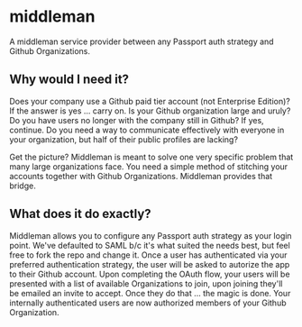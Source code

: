 # middleman
A middleman service provider between any Passport auth strategy and Github Organizations.

## Why would I need it?
Does your company use a Github paid tier account (not Enterprise Edition)? If the answer is yes ... carry on. 
Is your Github organization large and uruly? Do you have users no longer with the company still in Github? If yes, continue.
Do you need a way to communicate effectively with everyone in your organization, but half of their public profiles are lacking? 

Get the picture? Middleman is meant to solve one very specific problem that many large organizations face. You need a simple method of stitching your accounts together with Github Organizations. Middleman provides that bridge.

## What does it do exactly?
Middleman allows you to configure any Passport auth strategy as your login point. We've defaulted to SAML b/c it's what suited the needs best, but feel free to fork the repo and change it. Once a user has authenticated via your preferred authentication strategy, the user will be asked to autorize the app to their Github account. Upon completing the OAuth flow, your users will be presented with a list of available Organizations to join, upon joining they'll be emailed an invite to accept. Once they do that ... the magic is done. Your internally authenticated users are now authorized members of your Github Organization.



